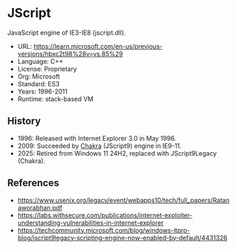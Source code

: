 # JScript

JavaScript engine of IE3-IE8 (jscript.dll).

* URL:        https://learn.microsoft.com/en-us/previous-versions/hbxc2t98%28v=vs.85%29
* Language:   C++
* License:    Proprietary
* Org:        Microsoft
* Standard:   ES3
* Years:      1996-2011
* Runtime:    stack-based VM

## History

* 1996: Released with Internet Explorer 3.0 in May 1996.
* 2009: Succeeded by [Chakra](chakra.md) (JScript9) engine in IE9-11.
* 2025: Retired from Windows 11 24H2, replaced with JScript9Legacy (Chakra).

## References

* https://www.usenix.org/legacy/event/webapps10/tech/full_papers/Ratanaworabhan.pdf
* https://labs.withsecure.com/publications/internet-exploiter-understanding-vulnerabilities-in-internet-explorer
* https://techcommunity.microsoft.com/blog/windows-itpro-blog/jscript9legacy-scripting-engine-now-enabled-by-default/4431326
